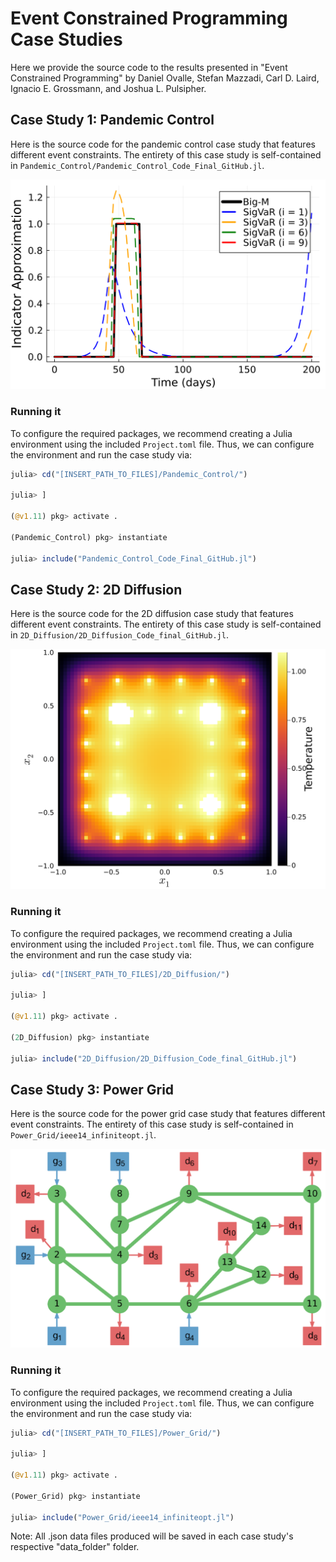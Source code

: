 # Event Constrained Programming Case Studies
Here we provide the source code to the results presented in 
"Event Constrained Programming" by 
Daniel Ovalle, Stefan Mazzadi, Carl D. Laird, Ignacio E. Grossmann, and Joshua L. Pulsipher. 

## Case Study 1: Pandemic Control
Here is the source code for the pandemic control case study that 
features different event constraints. The entirety 
of this case study is self-contained in `Pandemic_Control/Pandemic_Control_Code_Final_GitHub.jl`. 

![iterations](figures/paper_indicator_iterations_0.9.png)

### Running it
To configure the required packages, we recommend creating a Julia environment 
using the included `Project.toml` file. Thus, we can configure the environment and 
run the case study via:
```julia
julia> cd("[INSERT_PATH_TO_FILES]/Pandemic_Control/")

julia> ]

(@v1.11) pkg> activate .

(Pandemic_Control) pkg> instantiate

julia> include("Pandemic_Control_Code_Final_GitHub.jl")
```

## Case Study 2: 2D Diffusion
Here is the source code for the 2D diffusion case study that 
features different event constraints. The entirety 
of this case study is self-contained in `2D_Diffusion/2D_Diffusion_Code_final_GitHub.jl`. 

![diffusion](figures/diffusion_NL_0.96_bigM_baron.png)

### Running it
To configure the required packages, we recommend creating a Julia environment 
using the included `Project.toml` file. Thus, we can configure the environment and 
run the case study via:
```julia
julia> cd("[INSERT_PATH_TO_FILES]/2D_Diffusion/")

julia> ]

(@v1.11) pkg> activate .

(2D_Diffusion) pkg> instantiate

julia> include("2D_Diffusion/2D_Diffusion_Code_final_GitHub.jl")
```

## Case Study 3: Power Grid
Here is the source code for the power grid case study that 
features different event constraints. The entirety 
of this case study is self-contained in `Power_Grid/ieee14_infiniteopt.jl`. 

![ieee14](figures/ieee14_diagram_label.PNG)

### Running it
To configure the required packages, we recommend creating a Julia environment 
using the included `Project.toml` file. Thus, we can configure the environment and 
run the case study via:
```julia
julia> cd("[INSERT_PATH_TO_FILES]/Power_Grid/")

julia> ]

(@v1.11) pkg> activate .

(Power_Grid) pkg> instantiate

julia> include("Power_Grid/ieee14_infiniteopt.jl")
```

Note: All .json data files produced will be saved in each case study's respective "data_folder" folder.
